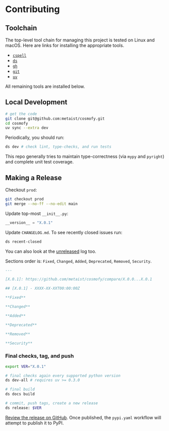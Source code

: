 # Contributing

## Toolchain

The top-level tool chain for managing this project is tested on Linux and macOS.
Here are links for installing the appropriate tools.

- [`cspell`](https://cspell.org/docs/installation/)
- [`ds`](https://github.com/metaist/ds#install)
- [`gh`](https://github.com/cli/cli#installation)
- [`git`](https://git-scm.com/book/en/v2/Getting-Started-Installing-Git)
- [`uv`](https://github.com/astral-sh/uv#installation)

All remaining tools are installed below.

## Local Development

```bash
# get the code
git clone git@github.com:metaist/cosmofy.git
cd cosmofy
uv sync --extra dev
```

Periodically, you should run:

```bash
ds dev # check lint, type-checks, and run tests
```

This repo generally tries to maintain type-correctness (via `mypy` and `pyright`) and complete unit test coverage.

## Making a Release

Checkout `prod`:

```bash
git checkout prod
git merge --no-ff --no-edit main
```

Update top-most `__init__.py`:

```python
__version__ = "X.0.1"
```

Update `CHANGELOG.md`. To see recently closed issues run:

```bash
ds recent-closed
```

You can also look at the [unreleased](https://github.com/metaist/cosmofy/compare/prod...main) log too.

Sections order is: `Fixed`, `Changed`, `Added`, `Deprecated`, `Removed`, `Security`.

```markdown
---

[X.0.1]: https://github.com/metaist/cosmofy/compare/X.0.0...X.0.1

## [X.0.1] - XXXX-XX-XXT00:00:00Z

**Fixed**

**Changed**

**Added**

**Deprecated**

**Removed**

**Security**
```

### Final checks, tag, and push

```bash
export VER="X.0.1"

# final checks again every supported python version
ds dev-all # requires uv >= 0.3.0

# final build
ds docs build

# commit, push tags, create a new release
ds release: $VER
```

[Review the release on GitHub](https://github.com/metaist/cosmofy/releases). Once published, the `pypi.yaml` workflow will attempt to publish it to PyPI.
